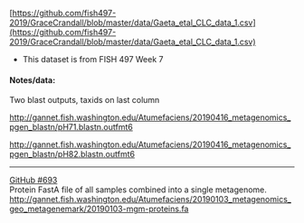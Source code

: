 [https://github.com/fish497-2019/GraceCrandall/blob/master/data/Gaeta_etal_CLC_data_1.csv](https://github.com/fish497-2019/GraceCrandall/blob/master/data/Gaeta_etal_CLC_data_1.csv)     
- This dataset is from FISH 497 Week 7


#### Notes/data: 
Two blast outputs, taxids on last column

http://gannet.fish.washington.edu/Atumefaciens/20190416_metagenomics_pgen_blastn/pH71.blastn.outfmt6

http://gannet.fish.washington.edu/Atumefaciens/20190416_metagenomics_pgen_blastn/pH82.blastn.outfmt6

---

[GitHub #693](https://github.com/RobertsLab/resources/issues/693)           
Protein FastA file of all samples combined into a single metagenome.
http://gannet.fish.washington.edu/Atumefaciens/20190103_metagenomics_geo_metagenemark/20190103-mgm-proteins.fa 
